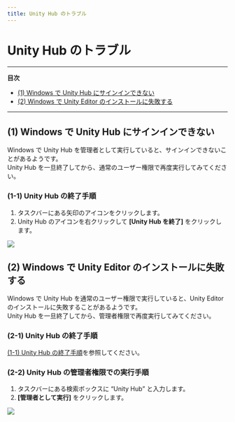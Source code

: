 ```yaml
---
title: Unity Hub のトラブル
---
```


# Unity Hub のトラブル

---
**目次**
- [(1) Windows で Unity Hub にサインインできない](#1)
- [(2) Windows で Unity Editor のインストールに失敗する](#2)
---

## (1) Windows で Unity Hub にサインインできない <a id="1"></a>

Windows で Unity Hub を管理者として実行していると、サインインできないことがあるようです。<br>
Unity Hub を一旦終了してから、通常のユーザー権限で再度実行してみてください。

### (1-1) Unity Hub の終了手順 <a id="1-1"></a>

<ol class="list-decimal">
  <li>タスクバーにある矢印のアイコンをクリックします。</li>
  <li>Unity Hub のアイコンを右クリックして <strong>[Unity Hub を終了]</strong> をクリックします。</li>
</ol>

![](/faq/images/unity/unity-hub-icon.png)

## (2) Windows で Unity Editor のインストールに失敗する <a id="2"></a>

Windows で Unity Hub を通常のユーザー権限で実行していると、Unity Editor のインストールに失敗することがあるようです。<br>
Unity Hub を一旦終了してから、管理者権限で再度実行してみてください。

### (2-1) Unity Hub の終了手順 <a id="2-1"></a>

[(1-1) Unity Hub の終了手順](#1-1)を参照してください。

### (2-2) Unity Hub の管理者権限での実行手順

<ol class="list-decimal">
  <li>タスクバーにある検索ボックスに <q>Unity Hub</q> と入力します。</li>
  <li><strong>[管理者として実行]</strong> をクリックします。</li>
</ol>

![](/faq/images/unity/run-as-administrator.png)
